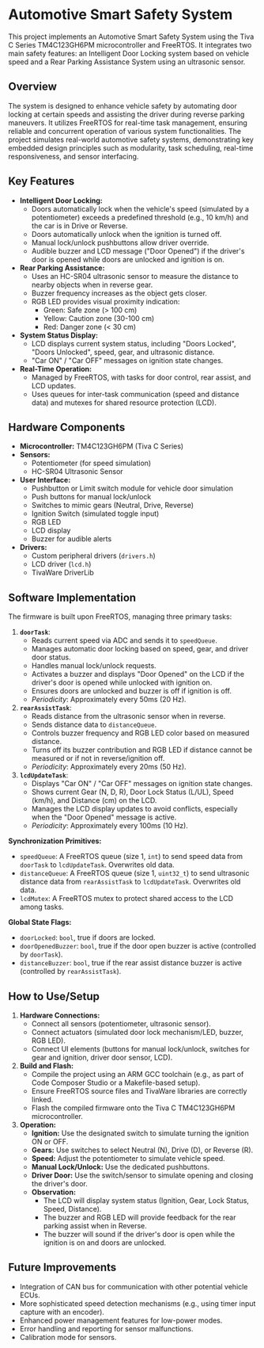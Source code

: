 # Automotive Smart Safety System

This project implements an Automotive Smart Safety System using the Tiva C Series TM4C123GH6PM microcontroller and FreeRTOS. It integrates two main safety features: an Intelligent Door Locking system based on vehicle speed and a Rear Parking Assistance System using an ultrasonic sensor.

## Overview

The system is designed to enhance vehicle safety by automating door locking at certain speeds and assisting the driver during reverse parking maneuvers. It utilizes FreeRTOS for real-time task management, ensuring reliable and concurrent operation of various system functionalities. The project simulates real-world automotive safety systems, demonstrating key embedded design principles such as modularity, task scheduling, real-time responsiveness, and sensor interfacing.

## Key Features

* **Intelligent Door Locking:**
    * Doors automatically lock when the vehicle's speed (simulated by a potentiometer) exceeds a predefined threshold (e.g., 10 km/h) and the car is in Drive or Reverse.
    * Doors automatically unlock when the ignition is turned off.
    * Manual lock/unlock pushbuttons allow driver override.
    * Audible buzzer and LCD message ("Door Opened") if the driver's door is opened while doors are unlocked and ignition is on.
* **Rear Parking Assistance:**
    * Uses an HC-SR04 ultrasonic sensor to measure the distance to nearby objects when in reverse gear.
    * Buzzer frequency increases as the object gets closer.
    * RGB LED provides visual proximity indication:
        * Green: Safe zone (> 100 cm)
        * Yellow: Caution zone (30-100 cm)
        * Red: Danger zone (< 30 cm)
* **System Status Display:**
    * LCD displays current system status, including "Doors Locked", "Doors Unlocked", speed, gear, and ultrasonic distance.
    * "Car ON" / "Car OFF" messages on ignition state changes.
* **Real-Time Operation:**
    * Managed by FreeRTOS, with tasks for door control, rear assist, and LCD updates.
    * Uses queues for inter-task communication (speed and distance data) and mutexes for shared resource protection (LCD).

## Hardware Components

* **Microcontroller:** TM4C123GH6PM (Tiva C Series)
* **Sensors:**
    * Potentiometer (for speed simulation)
    * HC-SR04 Ultrasonic Sensor
* **User Interface:**
    * Pushbutton or Limit switch module for vehicle door simulation
    * Push buttons for manual lock/unlock
    * Switches to mimic gears (Neutral, Drive, Reverse)
    * Ignition Switch (simulated toggle input)
    * RGB LED
    * LCD display
    * Buzzer for audible alerts
* **Drivers:**
    * Custom peripheral drivers (`drivers.h`)
    * LCD driver (`lcd.h`)
    * TivaWare DriverLib

## Software Implementation

The firmware is built upon FreeRTOS, managing three primary tasks:

1.  **`doorTask`**:
    * Reads current speed via ADC and sends it to `speedQueue`.
    * Manages automatic door locking based on speed, gear, and driver door status.
    * Handles manual lock/unlock requests.
    * Activates a buzzer and displays "Door Opened" on the LCD if the driver's door is opened while unlocked with ignition on.
    * Ensures doors are unlocked and buzzer is off if ignition is off.
    * *Periodicity*: Approximately every 50ms (20 Hz).
2.  **`rearAssistTask`**:
    * Reads distance from the ultrasonic sensor when in reverse.
    * Sends distance data to `distanceQueue`.
    * Controls buzzer frequency and RGB LED color based on measured distance.
    * Turns off its buzzer contribution and RGB LED if distance cannot be measured or if not in reverse/ignition off.
    * *Periodicity*: Approximately every 20ms (50 Hz).
3.  **`lcdUpdateTask`**:
    * Displays "Car ON" / "Car OFF" messages on ignition state changes.
    * Shows current Gear (N, D, R), Door Lock Status (L/UL), Speed (km/h), and Distance (cm) on the LCD.
    * Manages the LCD display updates to avoid conflicts, especially when the "Door Opened" message is active.
    * *Periodicity*: Approximately every 100ms (10 Hz).

**Synchronization Primitives:**

* `speedQueue`: A FreeRTOS queue (size 1, `int`) to send speed data from `doorTask` to `lcdUpdateTask`. Overwrites old data.
* `distanceQueue`: A FreeRTOS queue (size 1, `uint32_t`) to send ultrasonic distance data from `rearAssistTask` to `lcdUpdateTask`. Overwrites old data.
* `lcdMutex`: A FreeRTOS mutex to protect shared access to the LCD among tasks.

**Global State Flags:**

* `doorLocked`: `bool`, true if doors are locked.
* `doorOpenedBuzzer`: `bool`, true if the door open buzzer is active (controlled by `doorTask`).
* `distanceBuzzer`: `bool`, true if the rear assist distance buzzer is active (controlled by `rearAssistTask`).

## How to Use/Setup

1.  **Hardware Connections:**
    * Connect all sensors (potentiometer, ultrasonic sensor).
    * Connect actuators (simulated door lock mechanism/LED, buzzer, RGB LED).
    * Connect UI elements (buttons for manual lock/unlock, switches for gear and ignition, driver door sensor, LCD).
2.  **Build and Flash:**
    * Compile the project using an ARM GCC toolchain (e.g., as part of Code Composer Studio or a Makefile-based setup).
    * Ensure FreeRTOS source files and TivaWare libraries are correctly linked.
    * Flash the compiled firmware onto the Tiva C TM4C123GH6PM microcontroller.
3.  **Operation:**
    * **Ignition:** Use the designated switch to simulate turning the ignition ON or OFF.
    * **Gears:** Use switches to select Neutral (N), Drive (D), or Reverse (R).
    * **Speed:** Adjust the potentiometer to simulate vehicle speed.
    * **Manual Lock/Unlock:** Use the dedicated pushbuttons.
    * **Driver Door:** Use the switch/sensor to simulate opening and closing the driver's door.
    * **Observation:**
        * The LCD will display system status (Ignition, Gear, Lock Status, Speed, Distance).
        * The buzzer and RGB LED will provide feedback for the rear parking assist when in Reverse.
        * The buzzer will sound if the driver's door is open while the ignition is on and doors are unlocked.

## Future Improvements

* Integration of CAN bus for communication with other potential vehicle ECUs.
* More sophisticated speed detection mechanisms (e.g., using timer input capture with an encoder).
* Enhanced power management features for low-power modes.
* Error handling and reporting for sensor malfunctions.
* Calibration mode for sensors.
